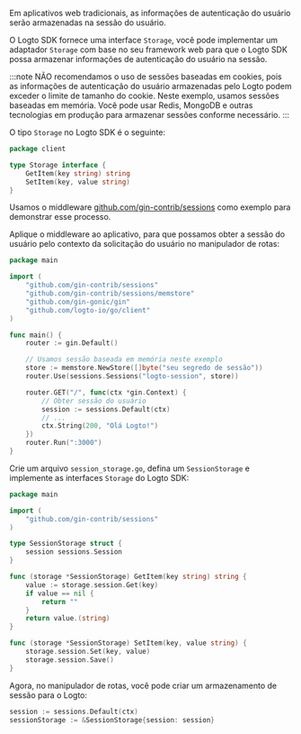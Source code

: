 Em aplicativos web tradicionais, as informações de autenticação do usuário serão armazenadas na sessão do usuário.

O Logto SDK fornece uma interface `Storage`, você pode implementar um adaptador `Storage` com base no seu framework web para que o Logto SDK possa armazenar informações de autenticação do usuário na sessão.

:::note
NÃO recomendamos o uso de sessões baseadas em cookies, pois as informações de autenticação do usuário armazenadas pelo Logto podem exceder o limite de tamanho do cookie.
Neste exemplo, usamos sessões baseadas em memória. Você pode usar Redis, MongoDB e outras tecnologias em produção para armazenar sessões conforme necessário.
:::

O tipo `Storage` no Logto SDK é o seguinte:

```go title="github.com/logto-io/client/storage.go"
package client

type Storage interface {
	GetItem(key string) string
	SetItem(key, value string)
}
```

Usamos o middleware [github.com/gin-contrib/sessions](https://github.com/gin-contrib/sessions) como exemplo para demonstrar esse processo.

Aplique o middleware ao aplicativo, para que possamos obter a sessão do usuário pelo contexto da solicitação do usuário no manipulador de rotas:

```go title="main.go"
package main

import (
	"github.com/gin-contrib/sessions"
	"github.com/gin-contrib/sessions/memstore"
	"github.com/gin-gonic/gin"
	"github.com/logto-io/go/client"
)

func main() {
	router := gin.Default()

	// Usamos sessão baseada em memória neste exemplo
	store := memstore.NewStore([]byte("seu segredo de sessão"))
	router.Use(sessions.Sessions("logto-session", store))

	router.GET("/", func(ctx *gin.Context) {
		// Obter sessão do usuário
		session := sessions.Default(ctx)
		// ...
		ctx.String(200, "Olá Logto!")
	})
	router.Run(":3000")
}
```

Crie um arquivo `session_storage.go`, defina um `SessionStorage` e implemente as interfaces `Storage` do Logto SDK:

```go title="session_storage.go"
package main

import (
	"github.com/gin-contrib/sessions"
)

type SessionStorage struct {
	session sessions.Session
}

func (storage *SessionStorage) GetItem(key string) string {
	value := storage.session.Get(key)
	if value == nil {
		return ""
	}
	return value.(string)
}

func (storage *SessionStorage) SetItem(key, value string) {
	storage.session.Set(key, value)
	storage.session.Save()
}
```

Agora, no manipulador de rotas, você pode criar um armazenamento de sessão para o Logto:

```go
session := sessions.Default(ctx)
sessionStorage := &SessionStorage{session: session}
```
